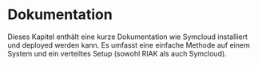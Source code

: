 # Dokumentation

Dieses Kapitel enthält eine kurze Dokumentation wie Symcloud installiert und deployed werden kann. Es umfasst eine einfache Methode auf einem System und ein verteiltes Setup (sowohl RIAK als auch Symcloud).
